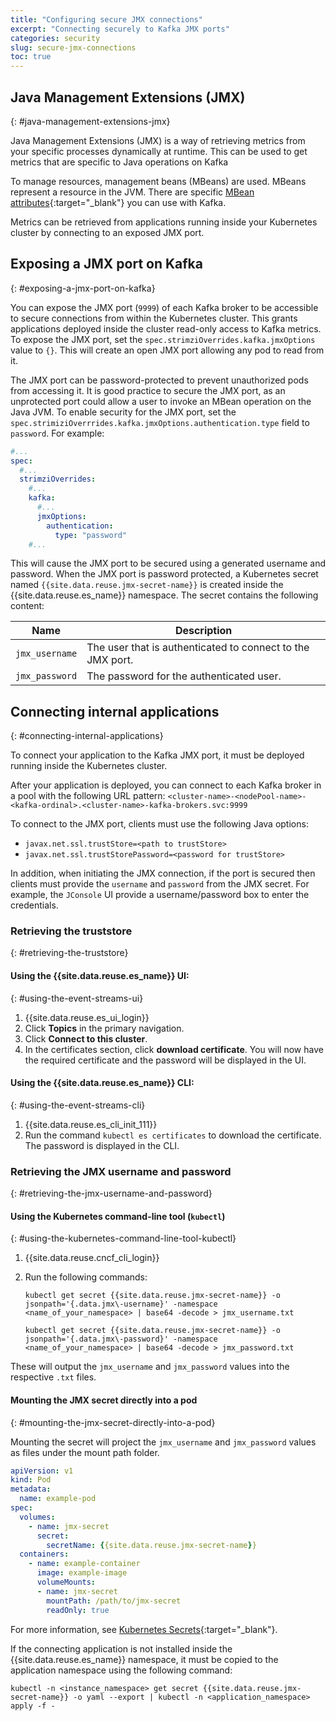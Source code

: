 ```yaml
---
title: "Configuring secure JMX connections"
excerpt: "Connecting securely to Kafka JMX ports"
categories: security
slug: secure-jmx-connections
toc: true
---
```


## Java Management Extensions (JMX)
{: #java-management-extensions-jmx}

Java Management Extensions (JMX) is a way of retrieving metrics from your specific processes dynamically at runtime. This can be used to get metrics that are specific to Java operations on Kafka

To manage resources, management beans (MBeans) are used. MBeans represent a resource in the JVM. There are specific [MBean attributes](https://kafka.apache.org/40/documentation/#remote_jmx){:target="_blank"} you can use with Kafka.

Metrics can be retrieved from applications running inside your Kubernetes cluster by connecting to an exposed JMX port.

## Exposing a JMX port on Kafka
{: #exposing-a-jmx-port-on-kafka}

You can expose the JMX port (`9999`) of each Kafka broker to be accessible to secure connections from within the Kubernetes cluster. This grants applications deployed inside the cluster read-only access to Kafka metrics. To expose the JMX port, set the `spec.strimziOverrides.kafka.jmxOptions` value to `{}`. This will create an open JMX port allowing any pod to read from it.

The JMX port can be password-protected to prevent unauthorized pods from accessing it. It is good practice to secure the JMX port, as an unprotected port could allow a user to invoke an MBean operation on the Java JVM. To enable security for the JMX port, set the `spec.strimiziOverrrides.kafka.jmxOptions.authentication.type` field to `password`. For example:

```yaml
#...
spec:
  #...
  strimziOverrides:
    #...
    kafka:
      #...
      jmxOptions:
        authentication:
          type: "password"
    #...
```

This will cause the JMX port to be secured using a generated username and password. When the JMX port is password protected, a Kubernetes secret named `{{site.data.reuse.jmx-secret-name}}` is created inside the {{site.data.reuse.es_name}} namespace. The secret contains the following content:

| Name           | Description                                                |
| -------------- | ---------------------------------------------------------- |
| `jmx_username` | The user that is authenticated to connect to the JMX port. |
| `jmx_password` | The password for the authenticated user.                   |

## Connecting internal applications
{: #connecting-internal-applications}

To connect your application to the Kafka JMX port, it must be deployed running inside the Kubernetes cluster.

After your application is deployed, you can connect to each Kafka broker in a pool with the following URL pattern:
`<cluster-name>-<nodePool-name>-<kafka-ordinal>.<cluster-name>-kafka-brokers.svc:9999`

To connect to the JMX port, clients must use the following Java options:

- `javax.net.ssl.trustStore=<path to trustStore>`
- `javax.net.ssl.trustStorePassword=<password for trustStore>`

In addition, when initiating the JMX connection, if the port is secured then clients must provide the `username` and `password` from the JMX secret. For example, the `JConsole` UI provide a username/password box to enter the credentials.

### Retrieving the truststore
{: #retrieving-the-truststore}

#### Using the {{site.data.reuse.es_name}} UI:
{: #using-the-event-streams-ui}

1. {{site.data.reuse.es_ui_login}}
2. Click **Topics** in the primary navigation.
3. Click **Connect to this cluster**.
4. In the certificates section, click **download certificate**.
   You will now have the required certificate and the password will be displayed in the UI.

#### Using the {{site.data.reuse.es_name}} CLI:
{: #using-the-event-streams-cli}

1. {{site.data.reuse.es_cli_init_111}}
2. Run the command `kubectl es certificates` to download the certificate. The password is displayed in the CLI.

### Retrieving the JMX username and password
{: #retrieving-the-jmx-username-and-password}

#### Using the Kubernetes command-line tool (`kubectl`)
{: #using-the-kubernetes-command-line-tool-kubectl}

1. {{site.data.reuse.cncf_cli_login}}
2. Run the following commands:

   ```shell
   kubectl get secret {{site.data.reuse.jmx-secret-name}} -o jsonpath='{.data.jmx\-username}' -namespace <name_of_your_namespace> | base64 -decode > jmx_username.txt
   ```

   ```shell
   kubectl get secret {{site.data.reuse.jmx-secret-name}} -o jsonpath='{.data.jmx\-password}' -namespace <name_of_your_namespace> | base64 -decode > jmx_password.txt
   ```

These will output the `jmx_username` and `jmx_password` values into the respective `.txt` files.

#### Mounting the JMX secret directly into a pod
{: #mounting-the-jmx-secret-directly-into-a-pod}

Mounting the secret will project the `jmx_username` and `jmx_password` values as files under the mount path folder.

```yaml
apiVersion: v1
kind: Pod
metadata:
  name: example-pod
spec:
  volumes:
    - name: jmx-secret
      secret:
        secretName: {{site.data.reuse.jmx-secret-name}}
  containers:
    - name: example-container
      image: example-image
      volumeMounts:
      - name: jmx-secret
        mountPath: /path/to/jmx-secret
        readOnly: true
```

For more information, see [Kubernetes Secrets](https://kubernetes.io/docs/concepts/configuration/secret/#using-secrets-as-files-from-a-pod){:target="_blank"}.

If the connecting application is not installed inside the {{site.data.reuse.es_name}} namespace, it must be copied to the application namespace using the following command:

```shell
kubectl -n <instance_namespace> get secret {{site.data.reuse.jmx-secret-name}} -o yaml --export | kubectl -n <application_namespace> apply -f -
```

